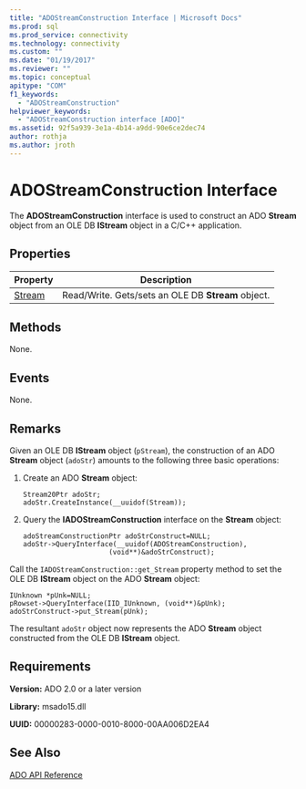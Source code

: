 ```yaml
---
title: "ADOStreamConstruction Interface | Microsoft Docs"
ms.prod: sql
ms.prod_service: connectivity
ms.technology: connectivity
ms.custom: ""
ms.date: "01/19/2017"
ms.reviewer: ""
ms.topic: conceptual
apitype: "COM"
f1_keywords: 
  - "ADOStreamConstruction"
helpviewer_keywords: 
  - "ADOStreamConstruction interface [ADO]"
ms.assetid: 92f5a939-3e1a-4b14-a9dd-90e6ce2dec74
author: rothja
ms.author: jroth
---
```

# ADOStreamConstruction Interface
The **ADOStreamConstruction** interface is used to construct an ADO **Stream** object from an OLE DB **IStream** object in a C/C++ application.  
  
## Properties  
  
|Property|Description|  
|-|-|  
|[Stream](../../../ado/reference/ado-api/stream-property.md)|Read/Write. Gets/sets an OLE DB **Stream** object.|  
  
## Methods  
 None.  
  
## Events  
 None.  
  
## Remarks  
 Given an OLE DB **IStream** object (`pStream`), the construction of an ADO **Stream** object (`adoStr`) amounts to the following three basic operations:  
  
1.  Create an ADO **Stream** object:  
  
    ```  
    Stream20Ptr adoStr;  
    adoStr.CreateInstance(__uuidof(Stream));  
    ```  
  
2.  Query the **IADOStreamConstruction** interface on the **Stream** object:  
  
    ```  
    adoStreamConstructionPtr adoStrConstruct=NULL;  
    adoStr->QueryInterface(__uuidof(ADOStreamConstruction),  
                         (void**)&adoStrConstruct);  
    ```  
  
 Call the `IADOStreamConstruction::get_Stream` property method to set the OLE DB **IStream** object on the ADO **Stream** object:  
  
```  
IUnknown *pUnk=NULL;  
pRowset->QueryInterface(IID_IUnknown, (void**)&pUnk);  
adoStrConstruct->put_Stream(pUnk);  
```  
  
 The resultant `adoStr` object now represents the ADO **Stream** object constructed from the OLE DB **IStream** object.  
  
## Requirements  
 **Version:** ADO 2.0 or a later version  
  
 **Library:** msado15.dll  
  
 **UUID:** 00000283-0000-0010-8000-00AA006D2EA4  
  
## See Also  
 [ADO API Reference](../../../ado/reference/ado-api/ado-api-reference.md)
